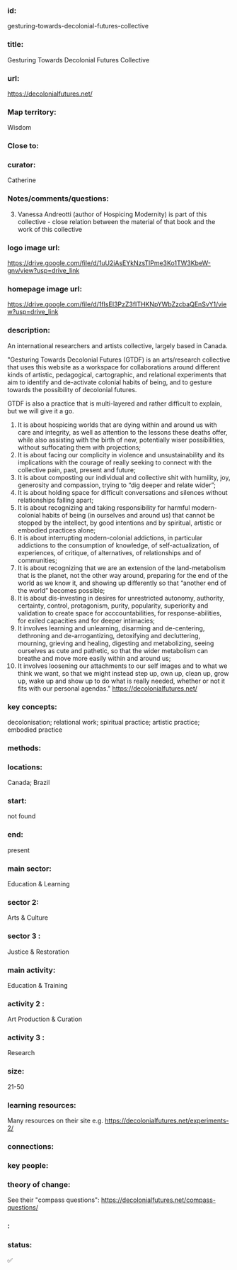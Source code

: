 ### id: 
  gesturing-towards-decolonial-futures-collective
### title: 
  Gesturing Towards Decolonial Futures Collective
### url: 
  https://decolonialfutures.net/
### Map territory: 
  Wisdom
### Close to: 
  
### curator: 
  Catherine
### Notes/comments/questions: 
  3. Vanessa Andreotti (author of Hospicing Modernity) is part of this collective - close relation between the material of that book and the work of this collective
### logo image url: 
  https://drive.google.com/file/d/1uU2iAsEYkNzsTlPme3Ko1TW3KbeW-gnv/view?usp=drive_link
### homepage image url: 
  https://drive.google.com/file/d/1fIsEI3PzZ3fITHKNpYWbZzcbaQEnSvY1/view?usp=drive_link
### description: 
  An international researchers and artists collective, largely based in Canada.

"Gesturing Towards Decolonial Futures (GTDF) is an arts/research collective that uses this website as a workspace for collaborations around different kinds of artistic, pedagogical, cartographic, and relational experiments that aim to identify and de-activate colonial habits of being, and to gesture towards the possibility of decolonial futures.

GTDF is also a practice that is multi-layered and rather difficult to explain, but we will give it a go.

1. It is about hospicing worlds that are dying within and around us with care and integrity, as well as attention to the lessons these deaths offer, while also assisting with the birth of new, potentially wiser possibilities, without suffocating them with projections;
2. It is about facing our complicity in violence and unsustainability and its implications with the courage of really seeking to connect with the collective pain, past, present and future;
3. It is about composting our individual and collective shit with humility, joy, generosity and compassion, trying to “dig deeper and relate wider”;
4. It is about holding space for difficult conversations and silences without relationships falling apart;
5. It is about recognizing and taking responsibility for harmful modern-colonial habits of being (in ourselves and around us) that cannot be stopped by the intellect, by good intentions and by spiritual, artistic or embodied practices alone;
6. It is about interrupting modern-colonial addictions, in particular addictions to the consumption of knowledge, of self-actualization, of experiences, of critique, of alternatives, of relationships and of communities;
7. It is about recognizing that we are an extension of the land-metabolism that is the planet, not the other way around, preparing for the end of the world as we know it, and showing up differently so that “another end of the world” becomes possible;
8. It is about dis-investing in desires for unrestricted autonomy, authority, certainty, control, protagonism, purity, popularity, superiority and validation to create space for acccountabilities, for response-abilities, for exiled capacities and for deeper intimacies;
9. It involves learning and unlearning, disarming and de-centering, dethroning and de-arrogantizing, detoxifying and decluttering, mourning, grieving and healing, digesting and metabolizing, seeing ourselves as cute and pathetic, so that the wider metabolism can breathe and move more easily within and around us;
10. It involves loosening our attachments to our self images and to what we think we want, so that we might instead step up, own up, clean up, grow up, wake up and show up to do what is really needed, whether or not it fits with our personal agendas."
https://decolonialfutures.net/ 
### key concepts: 
  decolonisation; relational work; spiritual practice; artistic practice; embodied practice
### methods: 
  
### locations: 
  Canada; Brazil
### start: 
  not found
### end: 
  present
### main sector: 
  Education & Learning
### sector 2: 
  Arts & Culture
### sector 3 : 
  Justice & Restoration
### main activity: 
  Education & Training
### activity 2 : 
  Art Production & Curation
### activity 3 : 
  Research
### size: 
  21-50
### learning resources: 
  Many resources on their site e.g. https://decolonialfutures.net/experiments-2/ 
### connections: 
  
### key people: 
  
### theory of change: 
  See their "compass questions": https://decolonialfutures.net/compass-questions/
### : 
  
### status: 
  ✅
